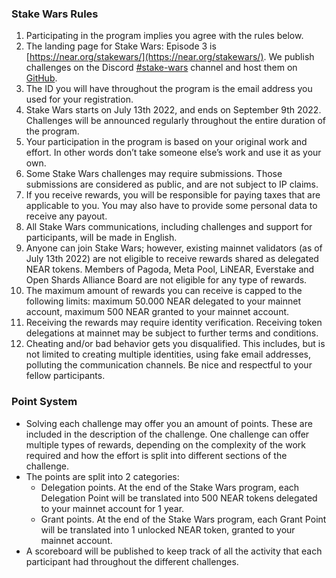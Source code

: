 ### Stake Wars Rules

1. Participating in the program implies you agree with the rules below.
2. The landing page for Stake Wars: Episode 3 is [https://near.org/stakewars/](https://near.org/stakewars/). We publish challenges on the Discord [#stake-wars](https://discord.com/channels/490367152054992913/991851497002381363) channel and host them on [GitHub](https://github.com/near/stakewars-iii).
3. The ID you will have throughout the program is the email address you used for your registration.
4. Stake Wars starts on July 13th 2022, and ends on September 9th 2022. Challenges will be announced regularly throughout the entire duration of the program.
5. Your participation in the program is based on your original work and effort. In other words don’t take someone else’s work and use it as your own.
6. Some Stake Wars challenges may require submissions. Those submissions are considered as public, and are not subject to IP claims.
7. If you receive rewards, you will be responsible for paying taxes that are applicable to you. You may also have to provide some personal data to receive any payout.
8. All Stake Wars communications, including challenges and support for participants, will be made in English.
9. Anyone can join Stake Wars; however, existing mainnet validators (as of July 13th 2022) are not eligible to receive rewards shared as delegated NEAR tokens. Members of Pagoda, Meta Pool, LiNEAR, Everstake and Open Shards Alliance Board are not eligible for any type of rewards.
10. The maximum amount of rewards you can receive is capped to the following limits: maximum 50.000 NEAR delegated to your mainnet account, maximum 500 NEAR granted to your mainnet account.
11. Receiving the rewards may require identity verification. Receiving token delegations at mainnet may be subject to further terms and conditions.
12. Cheating and/or bad behavior gets you disqualified. This includes, but is not limited to creating multiple identities, using fake email addresses, polluting the communication channels. Be nice and respectful to your fellow participants.

### Point System

* Solving each challenge may offer you an amount of points. These are included in the description of the challenge. One challenge can offer multiple types of rewards, depending on the complexity of the work required and how the effort is split into different sections of the challenge. 
* The points are split into 2 categories:
    * Delegation points. At the end of the Stake Wars program, each Delegation Point will be translated into 500 NEAR tokens delegated to your mainnet account for 1 year.
    * Grant points. At the end of the Stake Wars program, each Grant Point will be translated into 1 unlocked NEAR token, granted to your mainnet account.
* A scoreboard will be published to keep track of all the activity that each participant had throughout the different challenges.
